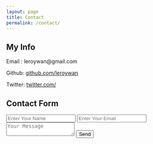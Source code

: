 ```yaml
---
layout: page	
title: Contact
permalink: /contact/
---
```


<div class="main-content">
	<div class="contact-info">
		<h2>My Info</h2>
		<p></p>
		<div>
			<span><p>Email  : leroywan@gmail.com </p></span>
			<span><p>Github: <a href="http://github.com/leroywan">github.com/leroywan</a></p></span>
			<span><p>Twitter: <a href="#">twitter.com/</a></p></span>
		</div>
	</div>
	<div class="contact-form"> 
		<h2 class="heading">Contact Form</h2>
		<form action="https://formspree.io/leroywan@gmail.com"
		      method="POST">
		    <input type="text" name="name" placeholder="Enter Your Name">
		    <input type="email" name="_replyto" placeholder="Enter Your Email">
		    <textarea name="message" placeholder="Your Message"></textarea>
		    <input class="submit" type="submit" value="Send">
		</form>
	</div>
</div>